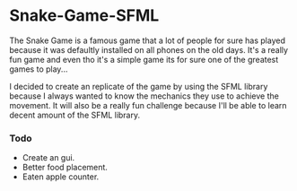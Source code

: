 # Snake-Game-SFML
The Snake Game is a famous game that a lot of people for sure has played because it was defaultly installed on all phones on the old days. It's a really fun game and even tho it's a simple game its for sure one of the greatest games to play...

I decided to create an replicate of the game by using the SFML library because I always wanted to know the mechanics they use to achieve the movement. It will also be a really fun challenge because I'll be able to learn decent amount of the SFML library.

### Todo
- Create an gui.
- Better food placement.
- Eaten apple counter.
